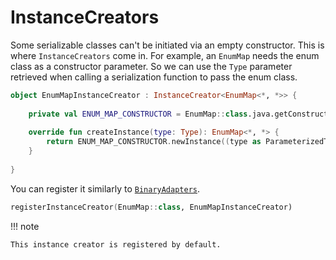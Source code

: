 # InstanceCreators

Some serializable classes can't be initiated via an empty constructor. This is where ``InstanceCreators`` come in. For
example, an ``EnumMap`` needs the enum class as a constructor parameter. So we can use the ``Type`` parameter retrieved 
when calling a serialization function to pass the enum class.

```kotlin title="EnumMapInstanceCreator"
object EnumMapInstanceCreator : InstanceCreator<EnumMap<*, *>> {
    
    private val ENUM_MAP_CONSTRUCTOR = EnumMap::class.java.getConstructor(Class::class.java)
    
    override fun createInstance(type: Type): EnumMap<*, *> {
        return ENUM_MAP_CONSTRUCTOR.newInstance((type as ParameterizedType).actualTypeArguments[0] as Class<*>)
    }
    
}
```

You can register it similarly to [``BinaryAdapters``](binaryadapter.md).

```kotlin
registerInstanceCreator(EnumMap::class, EnumMapInstanceCreator)
```

!!! note

    This instance creator is registered by default.